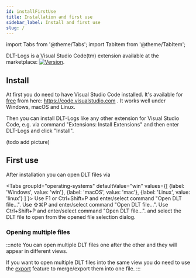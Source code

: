 ```yaml
---
id: installFirstUse
title: Installation and first use
sidebar_label: Install and first use
slug: /
---
```

import Tabs from '@theme/Tabs';
import TabItem from '@theme/TabItem';

DLT-Logs is a Visual Studio Code(tm) extension available at the marketplace: [![Version](https://vsmarketplacebadge.apphb.com/version/mbehr1.dlt-logs.svg)](https://marketplace.visualstudio.com/items?itemName=mbehr1.dlt-logs).

## Install

At first you do need to have Visual Studio Code installed. It's available for [free](https://code.visualstudio.com/docs/supporting/faq#_is-vs-code-free) from here: https://code.visualstudio.com . It works well under Windows, macOS and Linux.

Then you can install DLT-Logs like any other extension for Visual Studio Code, e.g. via command "Extensions: Install Extensions" and then enter DLT-Logs and click "Install".

(todo add picture)

## First use

After installation you can open DLT files via

<Tabs
    groupId="operating-systems"
    defaultValue="win"
    values={[
        {label: 'Windows', value: 'win'},
        {label: 'macOS', value: 'mac'},
        {label: 'Linux', value: 'linux'}
    ]
}>
<TabItem value="win">Use F1 or Ctrl+Shift+P and enter/select command "Open DLT file...".</TabItem>
<TabItem value="mac">Use &#8679;&#8984;P and enter/select command "Open DLT file...".</TabItem>
<TabItem value="linux">Use Ctrl+Shift+P and enter/select command "Open DLT file...".</TabItem>
</Tabs>
and select the DLT file to open from the opened file selection dialog.

### Opening multiple files
:::note
You can open multiple DLT files one after the other and they will appear in different views.

If you want to open multiple DLT files into the same view you do need to use the [export](exportAndFilter) feature to merge/export them into one file. 
:::